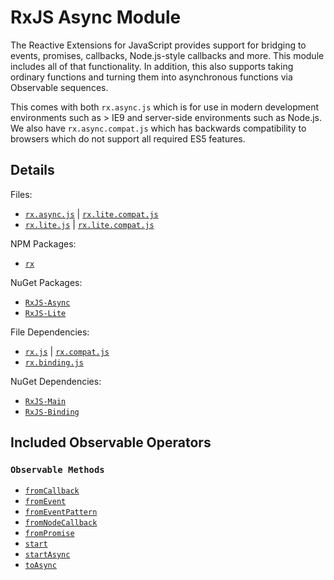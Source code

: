 # RxJS Async Module #

The Reactive Extensions for JavaScript provides support for bridging to events, promises, callbacks, Node.js-style callbacks and more.  This module includes all of that functionality.  In addition, this also supports taking ordinary functions and turning them into asynchronous functions via Observable sequences.

This comes with both `rx.async.js` which is for use in modern development environments such as > IE9 and server-side environments such as Node.js.  We also have `rx.async.compat.js` which has backwards compatibility to browsers which do not support all required ES5 features.

## Details ##

Files:
- [`rx.async.js`](https://github.com/Reactive-Extensions/RxJS/blob/master/dist/rx.async.js) | [`rx.lite.compat.js`](https://github.com/Reactive-Extensions/RxJS/blob/master/dist/rx.async.compat.js)
- [`rx.lite.js`](https://github.com/Reactive-Extensions/RxJS/blob/master/dist/rx.lite.js) | [`rx.lite.compat.js`](https://github.com/Reactive-Extensions/RxJS/blob/master/dist/rx.lite.compat.js)

NPM Packages:
- [`rx`](https://www.npmjs.org/package/rx)

NuGet Packages:
- [`RxJS-Async`](http://www.nuget.org/packages/RxJS-Async/)
- [`RxJS-Lite`](http://www.nuget.org/packages/RxJS-Lite/)

File Dependencies:
- [`rx.js`](https://github.com/Reactive-Extensions/RxJS/blob/master/dist/rx.js) | [`rx.compat.js`](https://github.com/Reactive-Extensions/RxJS/blob/master/dist/rx.compat.js)
- [`rx.binding.js`](https://github.com/Reactive-Extensions/RxJS/blob/master/dist/rx.binding.js)

NuGet Dependencies:
- [`RxJS-Main`](http://www.nuget.org/packages/RxJS-Main/)
- [`RxJS-Binding`](http://www.nuget.org/packages/RxJS-Binding/)

## Included Observable Operators ##

### `Observable Methods`
- [`fromCallback`](../core_objects/observable/observable_methods/fromcallback.html)
- [`fromEvent`](../core_objects/observable/observable_methods/fromevent.html)
- [`fromEventPattern`](../core_objects/observable/observable_methods/fromeventpattern.html)
- [`fromNodeCallback`](../core_objects/observable/observable_methods/fromnodecallback.html)
- [`fromPromise`](../core_objects/observable/observable_methods/frompromise.html)
- [`start`](../core_objects/observable/observable_methods/start.html)
- [`startAsync`](../core_objects/observable/observable_methods/startasync.html)
- [`toAsync`](../core_objects/observable/observable_methods/toasync.html)
